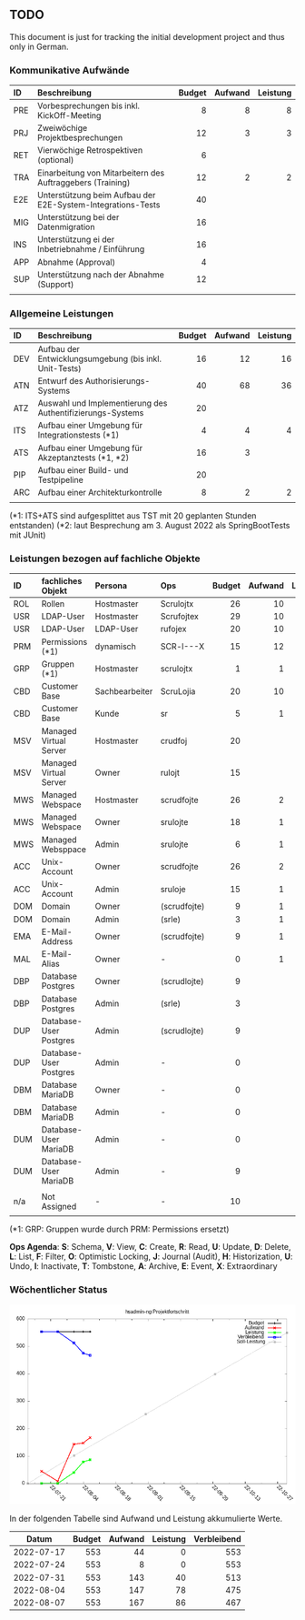 
## TODO

This document is just for tracking the initial development project and thus only in German.

### Kommunikative Aufwände

| ID  | Beschreibung                                                |  Budget | Aufwand | Leistung |
|:----|:------------------------------------------------------------|--------:|--------:|---------:|
| PRE | Vorbesprechungen bis inkl. KickOff-Meeting                  |       8 |       8 |        8 |
| PRJ | Zweiwöchige Projektbesprechungen                            |      12 |       3 |        3 |
| RET | Vierwöchige Retrospektiven (optional)                       |       6 |         |          |
| TRA | Einarbeitung von Mitarbeitern des Auftraggebers (Training)  |      12 |       2 |        2 |
| E2E | Unterstützung beim Aufbau der E2E-System-Integrations-Tests |      40 |         |          |
| MIG | Unterstützung bei der Datenmigration                        |      16 |         |          |
| INS | Unterstützung ei der Inbetriebnahme / Einführung            |      16 |         |          |
| APP | Abnahme (Approval)                                          |       4 |         |          |
| SUP | Unterstützung nach der Abnahme (Support)                    |      12 |         |          |
|     |                                                             |         |         |          |


### Allgemeine Leistungen

| ID  | Beschreibung                                               |   Budget | Aufwand | Leistung |
|:----|:-----------------------------------------------------------|---------:|--------:|---------:|
| DEV | Aufbau der Entwicklungsumgebung (bis inkl. Unit-Tests)     |       16 |      12 |       16 |
| ATN | Entwurf des Authorisierungs-Systems                        |       40 |      68 |       36 |
| ATZ | Auswahl und Implementierung des Authentifizierungs-Systems |       20 |         |          |
| ITS | Aufbau einer Umgebung für Integrationstests (*1)           |        4 |       4 |        4 |
| ATS | Aufbau einer Umgebung für Akzeptanztests (*1, *2)          |       16 |       3 |          |
| PIP | Aufbau einer Build- und Testpipeline                       |       20 |         |          |
| ARC | Aufbau einer Architekturkontrolle                          |        8 |       2 |        2 |
|     |                                                            |          |         |          |

(*1: ITS+ATS sind aufgesplittet aus TST mit 20 geplanten Stunden entstanden)
(*2: laut Besprechung am 3. August 2022 als SpringBootTests mit JUnit)

### Leistungen bezogen auf fachliche Objekte

| ID  | fachliches Objekt      | Persona        | Ops          | Budget | Aufwand | Leistung |
|:----|:-----------------------|:---------------|:-------------|-------:|--------:|---------:|
| ROL | Rollen                 | Hostmaster     | Scrulojtx    |     26 |      10 |        5 |
| USR | LDAP-User              | Hostmaster     | Scrufojtex   |     29 |      10 |        5 |
| USR | LDAP-User              | LDAP-User      | rufojex      |     20 |      10 |          |
| PRM | Permissions (*1)       | dynamisch      | SCR-l---X    |     15 |      12 |          |
| GRP | Gruppen (*1)           | Hostmaster     | scrulojtx    |      1 |       1 |        1 |
| CBD | Customer Base          | Sachbearbeiter | ScruLojia    |     20 |      10 |        4 |
| CBD | Customer Base          | Kunde          | sr           |      5 |       1 |          |
| MSV | Managed Virtual Server | Hostmaster     | crudfoj      |     20 |         |          |
| MSV | Managed Virtual Server | Owner          | rulojt       |     15 |         |          |
| MWS | Managed Webspace       | Hostmaster     | scrudfojte   |     26 |       2 |          |
| MWS | Managed Webspace       | Owner          | srulojte     |     18 |       1 |          |
| MWS | Managed Websppace      | Admin          | srulojte     |      6 |       1 |          |
| ACC | Unix-Account           | Owner          | scrudfojte   |     26 |       2 |          |
| ACC | Unix-Account           | Admin          | sruloje      |     15 |       1 |          |
| DOM | Domain                 | Owner          | (scrudfojte) |      9 |       1 |          |
| DOM | Domain                 | Admin          | (srle)       |      3 |       1 |          |
| EMA | E-Mail-Address         | Owner          | (scrudfojte) |      9 |       1 |          |
| MAL | E-Mail-Alias           | Owner          | -            |      0 |       1 |          |
| DBP | Database Postgres      | Owner          | (scrudlojte) |      9 |         |          |
| DBP | Database Postgres      | Admin          | (srle)       |      3 |         |          |
| DUP | Database-User Postgres | Admin          | (scrudlojte) |      9 |         |          |
| DUP | Database-User Postgres | Admin          | -            |      0 |         |          |
| DBM | Database MariaDB       | Owner          | -            |      0 |         |          |
| DBM | Database MariaDB       | Admin          | -            |      0 |         |          |
| DUM | Database-User MariaDB  | Admin          | -            |      0 |         |          |
| DUM | Database-User MariaDB  | Admin          | -            |      9 |         |          |
|     |                        |                |              |        |         |          |
| n/a | Not Assigned           | -              | -            |     10 |         |          |
|     |                        |                |              |        |         |          |

(*1: GRP: Gruppen wurde durch PRM: Permissions ersetzt)

**Ops Agenda**: **S**: Schema, **V**: View, **C**: Create, **R**: Read, **U**: Update, **D**: Delete, **L**: List, **F**: Filter, **O**: Optimistic Locking, **J**: Journal (Audit), **H**: Historization, **U**: Undo, **I**: Inactivate, **T**: Tombstone, **A**: Archive, **E**: Event, **X**: Extraordinary


### Wöchentlicher Status

<!-- file not committed to git, please run `tools/todo-progress` to generate -->
![hsadmin-ng Projektfortschritt](TODO-progress.png)

In der folgenden Tabelle sind Aufwand und Leistung akkumulierte Werte.

<!-- generated todo-progress begin: -->
| Datum      | Budget | Aufwand | Leistung | Verbleibend |
|------------|-------:|--------:|---------:|------------:|
| 2022-07-17 |    553 |      44 |        0 |         553 |
| 2022-07-24 |    553 |       8 |        0 |         553 |
| 2022-07-31 |    553 |     143 |       40 |         513 |
| 2022-08-04 |    553 |     147 |       78 |         475 |
| 2022-08-07 |    553 |     167 |       86 |         467 |
<!-- generated todo-progress end. -->


